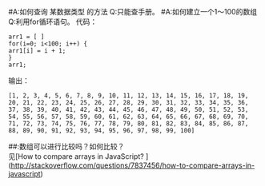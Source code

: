 #A:如何查询 某数据类型 的方法
Q:只能查手册。
#A:如何建立一个1～100的数组
Q:利用for循环语句。
代码：
```
arr1 = [ ]
for(i=0; i<100; i++) {
arr1[i] = i + 1;
}
arr1;
```
输出：
```
[1, 2, 3, 4, 5, 6, 7, 8, 9, 10, 11, 12, 13, 14, 15, 16, 17, 18, 19, 20, 21, 22, 23, 24, 25, 26, 27, 28, 29, 30, 31, 32, 33, 34, 35, 36, 37, 38, 39, 40, 41, 42, 43, 44, 45, 46, 47, 48, 49, 50, 51, 52, 53, 54, 55, 56, 57, 58, 59, 60, 61, 62, 63, 64, 65, 66, 67, 68, 69, 70, 71, 72, 73, 74, 75, 76, 77, 78, 79, 80, 81, 82, 83, 84, 85, 86, 87, 88, 89, 90, 91, 92, 93, 94, 95, 96, 97, 98, 99, 100]
```

##:数组可以进行比较吗？如何比较？  
见[How to compare arrays in JavaScript? ] (http://stackoverflow.com/questions/7837456/how-to-compare-arrays-in-javascript)
